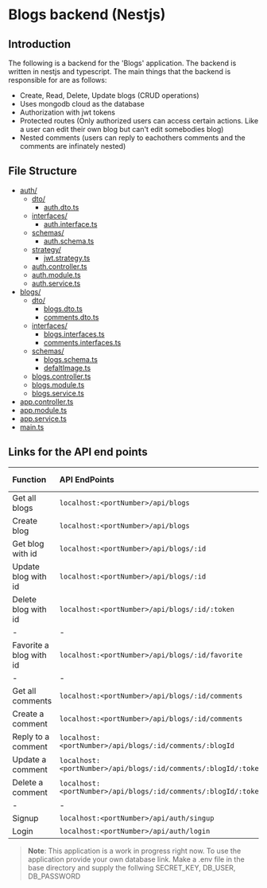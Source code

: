 # Blogs backend (Nestjs)

## Introduction

The following is a backend for the 'Blogs' application. The backend is written in nestjs and typescript. The main things that the backend is responsible for are as follows:

- Create, Read, Delete, Update blogs (CRUD operations)
- Uses mongodb cloud as the database
- Authorization with jwt tokens
- Protected routes (Only authorized users can access certain actions. Like a user can edit their own blog but can't edit somebodies blog)
- Nested comments (users can reply to eachothers comments and the comments are infinately nested)

## File Structure

- [auth/](.\src\auth)
  - [dto/](.\src\auth\dto)
    - [auth.dto.ts](.\src\auth\dto\auth.dto.ts)
  - [interfaces/](.\src\auth\interfaces)
    - [auth.interface.ts](.\src\auth\interfaces\auth.interface.ts)
  - [schemas/](.\src\auth\schemas)
    - [auth.schema.ts](.\src\auth\schemas\auth.schema.ts)
  - [strategy/](.\src\auth\strategy)
    - [jwt.strategy.ts](.\src\auth\strategy\jwt.strategy.ts)
  - [auth.controller.ts](.\src\auth\auth.controller.ts)
  - [auth.module.ts](.\src\auth\auth.module.ts)
  - [auth.service.ts](.\src\auth\auth.service.ts)
- [blogs/](.\src\blogs)
  - [dto/](.\src\blogs\dto)
    - [blogs.dto.ts](.\src\blogs\dto\blogs.dto.ts)
    - [comments.dto.ts](.\src\blogs\dto\comments.dto.ts)
  - [interfaces/](.\src\blogs\interfaces)
    - [blogs.interfaces.ts](.\src\blogs\interfaces\blogs.interfaces.ts)
    - [comments.interfaces.ts](.\src\blogs\interfaces\comments.interfaces.ts)
  - [schemas/](.\src\blogs\schemas)
    - [blogs.schema.ts](.\src\blogs\schemas\blogs.schema.ts)
    - [defaltImage.ts](.\src\blogs\schemas\defaltImage.ts)
  - [blogs.controller.ts](.\src\blogs\blogs.controller.ts)
  - [blogs.module.ts](.\src\blogs\blogs.module.ts)
  - [blogs.service.ts](.\src\blogs\blogs.service.ts)
- [app.controller.ts](.\src\app.controller.ts)
- [app.module.ts](.\src\app.module.ts)
- [app.service.ts](.\src\app.service.ts)
- [main.ts](.\src\main.ts)

## Links for the API end points

| Function                | API EndPoints                                                  | Request Type |
| :---------------------- | :------------------------------------------------------------- | :----------- |
| Get all blogs           | `localhost:<portNumber>/api/blogs`                             | **GET**      |
| Create blog             | `localhost:<portNumber>/api/blogs`                             | **POST**     |
| Get blog with id        | `localhost:<portNumber>/api/blogs/:id`                         | **GET**      |
| Update blog with id     | `localhost:<portNumber>/api/blogs/:id`                         | **PUT**      |
| Delete blog with id     | `localhost:<portNumber>/api/blogs/:id/:token`                  | **DELETE**   |
| -                       | -                                                              | -            |
| Favorite a blog with id | `localhost:<portNumber>/api/blogs/:id/favorite`                | **PUT**      |
| -                       | -                                                              | -            |
| Get all comments        | `localhost:<portNumber>/api/blogs/:id/comments`                | **GET**      |
| Create a comment        | `localhost:<portNumber>/api/blogs/:id/comments`                | **POST**     |
| Reply to a comment      | `localhost:<portNumber>/api/blogs/:id/comments/:blogId`        | **POST**     |
| Update a comment        | `localhost:<portNumber>/api/blogs/:id/comments/:blogId/:token` | **PUT**      |
| Delete a comment        | `localhost:<portNumber>/api/blogs/:id/comments/:blogId/:token` | **DELETE**   |
| -                       | -                                                              | -            |
| Signup                  | `localhost:<portNumber>/api/auth/singup`                       | **POST**     |
| Login                   | `localhost:<portNumber>/api/auth/login`                        | **POST**     |

> **Note**: This application is a work in progress right now. To use the application provide your own database link. Make a .env file in the base directory and supply the follwing SECRET_KEY, DB_USER, DB_PASSWORD
